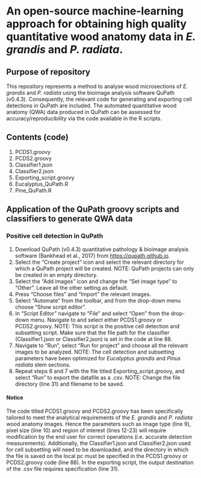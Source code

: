 # An open-source machine-learning approach for obtaining high quality quantitative wood anatomy data in _E. grandis_ and _P. radiata_. 

## Purpose of repository 

This repository represents a method to analyse wood microsections of _E. grandis_ and _P. radiata_ using the bioimage analysis software QuPath (v0.4.3). Consequently, the relevant code for generating and exporting cell detections in QuPath are included. The automated quantitative wood anatomy (QWA) data produced in QuPath can be assessed for accuracy/reproducibility via the code available in the R scripts. 

## Contents (code)

1. PCDS1.groovy
2. PCDS2.groovy
3. Classifier1.json
4. Classifier2.json
5. Exporting_script.groovy
6. Eucalyptus_QuPath.R
7. Pine_QuPath.R 

## Application of the QuPath groovy scripts and classifiers to generate QWA data

### Positive cell detection in QuPath

1. Download QuPath (v0.4.3) quantitative pathology & bioimage analysis software (Bankhead et al., 2017) from https://qupath.github.io. 
2.	Select the “Create project” icon and select the relevant directory for which a QuPath project will be created.
   NOTE: QuPath projects can only be created in an empty directory. 
4.	Select the “Add images” icon and change the “Set image type” to “Other”. Leave all the other setting as default. 
5.	Press “Choose files” and “Import” the relevant images. 
6.	Select “Automate” from the toolbar, and from the drop-down menu choose “Show script editor”. 
7.	In “Script Editor” navigate to “File” and select “Open” from the drop-down menu. Navigate to and select either PCDS1.groovy or PCDS2.groovy. 
    NOTE: This script is the positive cell detection and subsetting script. Make sure that the file path for the classifier (Classifier1.json or Classifier2.json) is set in the code at line 88.  
8.	Navigate to “Run”, select “Run for project” and choose all the relevant images to be analyzed.
    NOTE: The cell detection and subsetting parameters have been optimized for _Eucalyptus grandis_ and _Pinus radiata_ stem sections.  
9.	Repeat steps 6 and 7 with the file titled Exporting_script.groovy, and select “Run” to export the datafile as a .csv. 
    NOTE: Change the file directory (line 31) and filename to be saved. 
    
#### Notice

The code titled PCDS1.groovy and PCDS2.groovy has been specifically tailored to meet the analytical requirements of the _E. grandis_ and _P. radiata_ wood anatomy images. Hence the parameters such as image type (line 9), pixel size (line 10) and region of interest (lines 12-23) will require modification by the end user for correct operations (i.e. accurate detection measurements). Additionally, the Classifier1.json and Classifier2.json used for cell subsetting will need to be downloaded, and the directory in which the file is saved on the local pc must be specified in the PCDS1.groovy or PCDS2.groovy code (line 88). In the exporting script, the output destination of the .csv file requires specification (line 31). 
